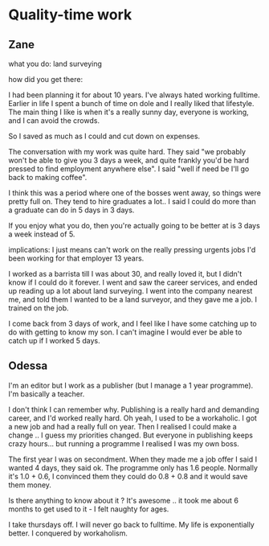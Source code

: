 # Quality-time work

## Zane

what you do: land surveying

how did you get there:

I had been planning it for about 10 years.
I've always hated working fulltime. Earlier in life I spent a bunch of time on dole and I really liked that lifestyle.
The main thing I like is when it's a really sunny day, everyone is working, and I can avoid the crowds.

So I saved as much as I could and cut down on expenses.

The conversation with my work was quite hard. They said "we probably won't be able to give you 3 days a week, and quite frankly you'd be hard pressed to find employment anywhere else".
I said "well if need be I'll go back to making coffee".

I think this was a period where one of the bosses went away, so things were pretty full on.
They tend to hire graduates a lot.. I said I could do more than a graduate can do in 5 days in 3 days.

If you enjoy what you do, then you're actually going to be better at is 3 days a week instead of 5.

implications: I just means can't work on the really pressing urgents jobs
I'd been working for that employer 13 years.

I worked as a barrista till I was about 30, and really loved it, but I didn't know if I could do it forever. I went and saw the career services, and ended up reading up a lot about land surveying. I went into the company nearest me, and told them I wanted to be a land surveyor, and they gave me a job. I trained on the job.

I come back from 3 days of work, and I feel like I have some catching up to do with getting to know my son. I can't imagine I would ever be able to catch up if I worked 5 days.


## Odessa

I'm an editor but I work as a publisher (but I manage a 1 year programme). I'm basically a teacher.

I don't think I can remember why. Publishing is a really hard and demanding career, and I'd worked really hard. Oh yeah, I used to be a workaholic.
I got a new job and had a really full on year.
Then I realised I could make a change .. I guess my priorities changed.
But everyone in publishing keeps crazy hours... but running a programme I realised I was my own boss.

The first year I was on secondment. When they made me a job offer I said I wanted 4 days, they said ok.
The programme only has 1.6 people. Normally it's 1.0 + 0.6, I convinced them they could do 0.8 + 0.8 and it would save them money.

Is there anything to know about it ? 
It's awesome .. it took me about 6 months to get used to it - I felt naughty for ages.

I take thursdays off. I will never go back to fulltime. My life is exponentially better.
I conquered by workaholism.



